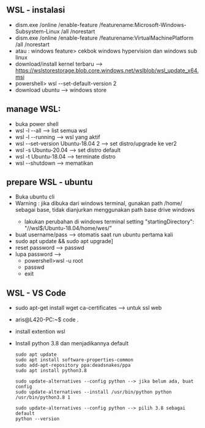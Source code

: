 ## WSL - instalasi
- dism.exe /online /enable-feature /featurename:Microsoft-Windows-Subsystem-Linux /all /norestart
- dism.exe /online /enable-feature /featurename:VirtualMachinePlatform /all /norestart
- atau : windows feature> cekbok windows hypervision dan windows sub linux
- download/install kernel terbaru --> https://wslstorestorage.blob.core.windows.net/wslblob/wsl_update_x64.msi
- powershell> wsl --set-default-version 2
- download ubuntu --> windows store

## manage WSL:
- buka power shell
- wsl -l --all  --> list semua wsl
- wsl -l --running --> wsl yang aktif 
- wsl --set-version Ubuntu-18.04 2 --> set distro/upgrade ke ver2
- wsl -s Ubuntu-20.04 --> set distro default
- wsl -t Ubuntu-18.04 --> terminate distro
- wsl --shutdown --> mematikan

## prepare WSL - ubuntu
- Buka ubuntu cli
- Warning : jika dibuka dari windows terminal, gunakan path /home/<user> sebagai base, tidak dianjurkan menggunakan path base drive windows
  - lakukan perubahan di windows terminal setting "startingDirectory": "//wsl$/Ubuntu-18.04/home/wes/"
- buat username/pass --> otomatis saat run ubuntu pertama kali
- sudo apt update && sudo apt upgrade]
- reset password --> passwd
- lupa password --> 
  - powershell>wsl -u root
  - passwd <WSLUsername>
  - exit

## WSL - VS Code
- sudo apt-get install wget ca-certificates --> untuk ssl web
- aris@L420-PC:~$ code .
- install extention wsl



- Install python 3.8 dan menjadikannya default
  ```
  sudo apt update
  sudo apt install software-properties-common
  sudo add-apt-repository ppa:deadsnakes/ppa
  sudo apt install python3.8
  
  sudo update-alternatives --config python --> jika belum ada, buat config
  sudo update-alternatives --install /usr/bin/python python /usr/bin/python3.8 1

  sudo update-alternatives --config python --> pilih 3.8 sebagai default
  python --version
  ```





